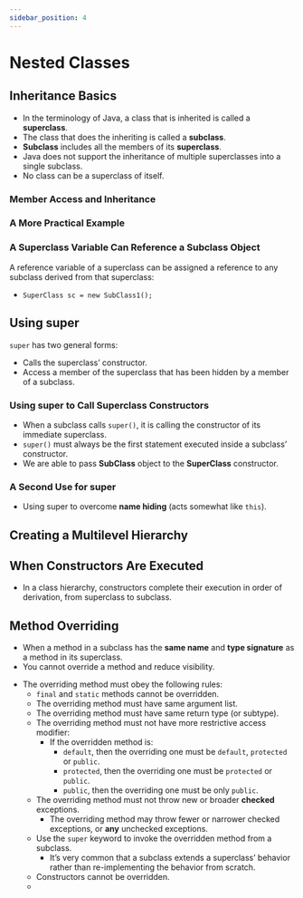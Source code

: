 ```yaml
---
sidebar_position: 4
---
```


# Nested Classes


## Inheritance Basics

- In the terminology of Java, a class that is inherited is called a **superclass**.
- The class that does the inheriting is called a **subclass**.
- **Subclass** includes all the members of its **superclass**.
- Java does not support the inheritance of multiple superclasses into a single subclass.
- No class can be a superclass of itself.

### Member Access and Inheritance
### A More Practical Example
### A Superclass Variable Can Reference a Subclass Object

A reference variable of a superclass can be assigned a reference to any subclass derived from
that superclass:
- `SuperClass sc = new SubClass1();`

## Using super

`super` has two general forms:
- Calls the superclass’ constructor.
- Access a member of the superclass that has been hidden by a member of a subclass.

### Using super to Call Superclass Constructors

- When a subclass calls `super()`, it is calling the constructor of its immediate superclass.
- `super()` must always be the first statement executed inside a subclass’ constructor.
- We are able to pass **SubClass** object to the **SuperClass** constructor.

### A Second Use for super

- Using super to overcome **name hiding** (acts somewhat like `this`).

## Creating a Multilevel Hierarchy
## When Constructors Are Executed

- In a class hierarchy, constructors complete their execution in order of derivation, from superclass to subclass.

## Method Overriding

- When a method in a subclass has the **same name** and **type signature** as a method in its superclass.
- You cannot override a method and reduce visibility.

[//]: # (- You cannot override a method and change return type.)

- The overriding method must obey the following rules:
  - `final` and `static` methods cannot be overridden.
  - The overriding method must have same argument list.
  - The overriding method must have same return type (or subtype).
  - The overriding method must not have more restrictive access modifier:
    - If the overridden method is:
      - `default`, then the overriding one must be `default`, `protected` or `public`.
      - `protected`, then the overriding one must be `protected` or `public`.
      - `public`, then the overriding one must be only `public`.
  - The overriding method must not throw new or broader **checked** exceptions.
    - The overriding method may throw fewer or narrower checked exceptions, or **any** unchecked exceptions.
  - Use the `super` keyword to invoke the overridden method from a subclass.
    - It’s very common that a subclass extends a superclass’ behavior rather than re-implementing the behavior from scratch.
  - Constructors cannot be overridden.
  - 